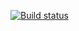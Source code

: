 [![Build status](https://ci.appveyor.com/api/projects/status/4anda6vc4dxlg9ix?svg=true)](https://ci.appveyor.com/project/Angelina63516/healthstatus)